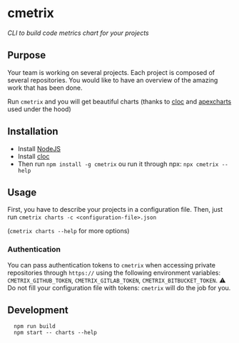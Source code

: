 # cmetrix

_CLI to build code metrics chart for your projects_

## Purpose

Your team is working on several projects. Each project is composed of several repositories.
You would like to have an overview of the amazing work that has been done.

Run `cmetrix` and you will get beautiful charts (thanks to [cloc](https://github.com/AlDanial/cloc) and [apexcharts](https://apexcharts.com/) used under the hood)

## Installation

- Install [NodeJS](https://nodejs.org/)
- Install [cloc](https://github.com/AlDanial/cloc)
- Then run `npm install -g cmetrix` ou run it through npx: `npx cmetrix --help`

## Usage

First, you have to describe your projects in a configuration file.
Then, just run `cmetrix charts -c <configuration-file>.json`

(`cmetrix charts --help` for more options)

### Authentication

You can pass authentication tokens to `cmetrix` when accessing private repositories through `https://` using the following environment variables: `CMETRIX_GITHUB_TOKEN`, `CMETRIX_GITLAB_TOKEN`, `CMETRIX_BITBUCKET_TOKEN`. 
⚠️ Do not fill your configuration file with tokens: `cmetrix` will do the job for you.

## Development

```
  npm run build
  npm start -- charts --help
```
